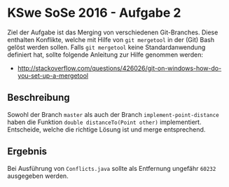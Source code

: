 # KSwe SoSe 2016 - Aufgabe 2

Ziel der Aufgabe ist das Merging von verschiedenen Git-Branches. Diese enthalten
Konflikte, welche mit Hilfe von `git mergetool` in der (Git) Bash gelöst werden
sollen. Falls `git mergetool` keine Standardanwendung definiert hat, sollte
folgende Anleitung zur Hilfe genommen werden:

* http://stackoverflow.com/questions/426026/git-on-windows-how-do-you-set-up-a-mergetool

## Beschreibung

Sowohl der Branch `master` als auch der Branch `implement-point-distance` haben
die Funktion `double distanceTo(Point other)` implementiert. Entscheide, welche
die richtige Lösung ist und merge entsprechend.

## Ergebnis

Bei Ausführung von `Conflicts.java` sollte als Entfernung ungefähr `60232`
ausgegeben werden.
